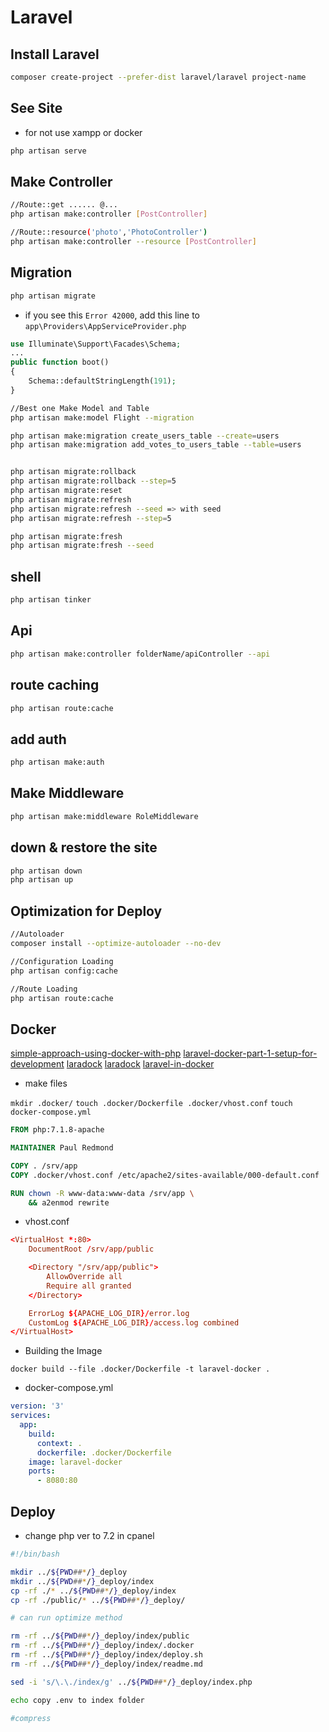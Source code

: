 # Laravel

## Install Laravel

```sh
composer create-project --prefer-dist laravel/laravel project-name
```

## See Site

* for not use xampp or docker

```sh
php artisan serve
```

## Make Controller

```sh
//Route::get ...... @...
php artisan make:controller [PostController]

//Route::resource('photo','PhotoController')
php artisan make:controller --resource [PostController]
```

## Migration

```sh
php artisan migrate
```

* if you see this `Error 42000`, add this line to `app\Providers\AppServiceProvider.php`

```php
use Illuminate\Support\Facades\Schema;
...
public function boot()
{
    Schema::defaultStringLength(191);
}
```

```sh
//Best one Make Model and Table
php artisan make:model Flight --migration

php artisan make:migration create_users_table --create=users
php artisan make:migration add_votes_to_users_table --table=users


php artisan migrate:rollback
php artisan migrate:rollback --step=5
php artisan migrate:reset
php artisan migrate:refresh
php artisan migrate:refresh --seed => with seed
php artisan migrate:refresh --step=5

php artisan migrate:fresh
php artisan migrate:fresh --seed
```

## shell

```sh
php artisan tinker
```

## Api

```sh
php artisan make:controller folderName/apiController --api
```

## route caching

```sh
php artisan route:cache
```

## add auth

```sh
php artisan make:auth
```

## Make Middleware

```sh
php artisan make:middleware RoleMiddleware
```

## down & restore the site

```sh
php artisan down
php artisan up
```

## Optimization for Deploy

```sh
//Autoloader
composer install --optimize-autoloader --no-dev

//Configuration Loading
php artisan config:cache

//Route Loading
php artisan route:cache
```

## Docker

[simple-approach-using-docker-with-php](https://bitpress.io/simple-approach-using-docker-with-php/)
[laravel-docker-part-1-setup-for-development](https://medium.com/@shakyShane/laravel-docker-part-1-setup-for-development-e3daaefaf3c)
[laradock](https://laradock.io/)
[laradock](https://github.com/laradock/laradock)
[laravel-in-docker](https://buddy.works/guides/laravel-in-docker)

* make files

`mkdir .docker/`
`touch .docker/Dockerfile .docker/vhost.conf`
`touch docker-compose.yml`

```Dockerfile
FROM php:7.1.8-apache

MAINTAINER Paul Redmond

COPY . /srv/app
COPY .docker/vhost.conf /etc/apache2/sites-available/000-default.conf

RUN chown -R www-data:www-data /srv/app \
    && a2enmod rewrite
```

* vhost.conf

```conf
<VirtualHost *:80>
    DocumentRoot /srv/app/public

    <Directory "/srv/app/public">
        AllowOverride all
        Require all granted
    </Directory>

    ErrorLog ${APACHE_LOG_DIR}/error.log
    CustomLog ${APACHE_LOG_DIR}/access.log combined
</VirtualHost>
```

* Building the Image

`docker build --file .docker/Dockerfile -t laravel-docker .`

* docker-compose.yml

```yml
version: '3'
services:
  app:
    build:
      context: .
      dockerfile: .docker/Dockerfile
    image: laravel-docker
    ports:
      - 8080:80
```

## Deploy

* change php ver to 7.2 in cpanel

```sh
#!/bin/bash

mkdir ../${PWD##*/}_deploy
mkdir ../${PWD##*/}_deploy/index
cp -rf ./* ../${PWD##*/}_deploy/index
cp -rf ./public/* ../${PWD##*/}_deploy/

# can run optimize method

rm -rf ../${PWD##*/}_deploy/index/public
rm -rf ../${PWD##*/}_deploy/index/.docker
rm -rf ../${PWD##*/}_deploy/index/deploy.sh
rm -rf ../${PWD##*/}_deploy/index/readme.md

sed -i 's/\.\./index/g' ../${PWD##*/}_deploy/index.php

echo copy .env to index folder

#compress
```